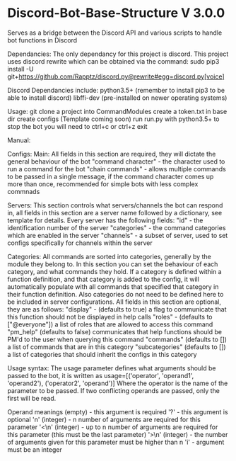 # Discord-Bot-Base-Structure V 3.0.0
Serves as a bridge between the Discord API and various scripts to handle bot functions in Discord

Dependancies:
The only dependancy for this project is discord. This project uses discord rewrite which can be obtained via the command:
sudo pip3 install -U git+https://github.com/Rapptz/discord.py@rewrite#egg=discord.py[voice]

Discord Dependancies include:
python3.5+ (remember to install pip3 to be able to install discord)
libffi-dev (pre-installed on newer operating systems)

Usage:
git clone a project into CommandModules
create a token.txt in base dir
create configs (Template coming soon)
run run.py with python3.5+
to stop the bot you will need to ctrl+c or ctrl+z exit


Manual:

Configs:
Main:
All fields in this section are required, they will dictate the general behaviour of the bot
"command character" - the character used to run a command for the bot 
"chain commands" - allows multiple commands to be passed in a single message, if the command character comes up more than once, recommended for simple bots with less complex commnads

Servers:
This section controls what servers/channels the bot can respond in, all fields in this section are a server name followed by a dictionary, see template for details.
Every server has the following fields:
"id" - the identification number of the server
"categories" - the command categories which are enabled in the server
"channels" - a subset of server, used to set configs specifically for channels within the server

Categories:
All commands are sorted into categories, generally by the module they belong to. In this section you can set the behaviour of each category, and what commands they hold.
If a category is defined within a function definition, and that category is added to the config, it will automatically populate with all commands that specified that category in their function definition. Also categories do not need to be defined here to be included in server configurations.
All fields in this section are optional, they are as follows:
"display" - (defaults to true) a flag to communicate that this function should not be displayed in help calls
"roles" - (defaults to ["@everyone"]) a list of roles that are allowed to access this command
"pm\_help" (defaults to false) communicates that help functions should be PM'd to the user when querying this command
"commands" (defaults to []) a list of commands that are in this category
"subcategories" (defaults to []) a list of categories that should inherit the configs in this category


Usage syntax:
The usage parameter defines what arguments should be passed to the bot, it is written as
usage=[('operator', 'operand1', 'operand2'), ('operator2', 'operand')]
Where the operator is the name of the parameter to be passed. If two conflicting operands are passed, only the first will be read.

Operand meanings
(empty) - this argument is required
'?' - this argument is optional
'n' (integer) - n number of arguments are required for this parameter
'<\n' (integer) - up to n number of arguments are required for this parameter (this must be the last parameter)
'>\n' (integer) - the number of arguments given for this parameter must be higher than n
'i' - argument must be an integer
